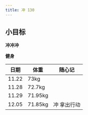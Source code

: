 ```yaml
---
title: 冲 130 
---
```


## 小目标 

**冲冲冲**

**健身**

| 日期  | 体重    | 随心记      |
| ----- | ------- | ----------- |
| 11.22 | 73kg    |             |
| 11.28 | 72.7kg  |             |
| 11.29 | 71.95kg |             |
| 12.05 | 71.85kg | 冲 拿出行动 |


